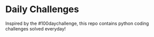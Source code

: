 # Daily Challenges

Inspired by the #100daychallenge, this repo contains python coding challenges solved everyday!
